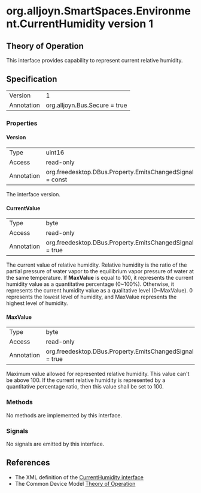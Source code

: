 # org.alljoyn.SmartSpaces.Environment.CurrentHumidity version 1

## Theory of Operation
This interface provides capability to represent current
relative humidity.

## Specification

|            |                                                                |
|------------|----------------------------------------------------------------|
| Version    | 1                                                              |
| Annotation | org.alljoyn.Bus.Secure = true                                  |

### Properties

#### Version

|            |                                                                |
|------------|----------------------------------------------------------------|
| Type       | uint16                                                         |
| Access     | read-only                                                      |
| Annotation | org.freedesktop.DBus.Property.EmitsChangedSignal = const       |

The interface version.

#### CurrentValue

|            |                                                                |
|------------|----------------------------------------------------------------|
| Type       | byte                                                           |
| Access     | read-only                                                      |
| Annotation | org.freedesktop.DBus.Property.EmitsChangedSignal = true        |

The current value of relative humidity. Relative humidity is the ratio of 
the partial pressure of water vapor to the equilibrium vapor pressure of 
water at the same temperature. If **MaxValue** is equal to 100, it represents
the current humidity value as a quantitative percentage (0~100%). Otherwise, it
represents the current humidity value as a qualitative level (0~MaxValue).
0 represents the lowest level of humidity, and MaxValue represents the highest 
level of humidity.


#### MaxValue

|            |                                                                |
|------------|----------------------------------------------------------------|
| Type       | byte                                                           |
| Access     | read-only                                                      |
| Annotation | org.freedesktop.DBus.Property.EmitsChangedSignal = true        |

Maximum value allowed for represented relative humidity. This value can't be 
above 100. If the current relative humidity is represented by a quantitative
percentage ratio, then this value shall be set to 100.

### Methods

No methods are implemented by this interface.

### Signals

No signals are emitted by this interface.

## References

  * The XML definition of the [CurrentHumidity interface](CurrentHumidity-v1.xml)
  * The Common Device Model [Theory of Operation](/org.alljoyn.SmartSpaces/theory-of-operation-v1)
